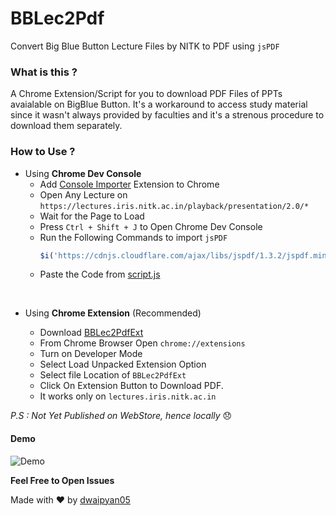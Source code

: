 # BBLec2Pdf
Convert Big Blue Button Lecture Files by NITK to PDF using `jsPDF`

### What is this ?
A Chrome Extension/Script for you to download PDF Files of PPTs avaialable on BigBlue Button. It's a workaround to access study material since it wasn't always provided by faculties and it's a strenous procedure to download them separately. 

### How to Use ?

- Using <b>Chrome Dev Console</b>
    - Add [Console Importer](https://chrome.google.com/webstore/detail/console-importer/hgajpakhafplebkdljleajgbpdmplhie?hl=en) Extension to Chrome
    - Open Any Lecture on `https://lectures.iris.nitk.ac.in/playback/presentation/2.0/*`
    - Wait for the Page to Load
    - Press `Ctrl + Shift + J` to Open Chrome Dev Console
    - Run the Following Commands to import `jsPDF`
        ```Javascript
        $i('https://cdnjs.cloudflare.com/ajax/libs/jspdf/1.3.2/jspdf.min.js')
        ```
    - Paste the Code from [script.js](./script.js)
<br>

- Using <b>Chrome Extension</b> (Recommended)
    
     - Download [BBLec2PdfExt](./"BBLec2PdfExt")
     - From Chrome Browser Open `chrome://extensions`
     - Turn on Developer Mode
     - Select Load Unpacked Extension Option
     - Select file Location of `BBLec2PdfExt`
     - Click On Extension Button to Download PDF.
     - It works only on `lectures.iris.nitk.ac.in`

<i>P.S : Not Yet Published on WebStore, hence locally </i> :disappointed:

#### Demo
![Demo](Demo.gif)

<b>Feel Free to Open Issues</b>


Made with :heart: by [dwaipyan05](https://github.com/dwaipayan05)
